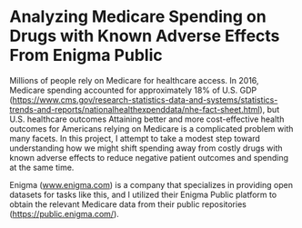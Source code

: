 #      Analyzing Medicare Spending on Drugs with Known Adverse Effects From Enigma Public        #


Millions of people rely on Medicare for healthcare access.  In 2016, Medicare spending accounted for approximately 18% of U.S. GDP (https://www.cms.gov/research-statistics-data-and-systems/statistics-trends-and-reports/nationalhealthexpenddata/nhe-fact-sheet.html), but U.S. healthcare outcomes Attaining better and more cost-effective health outcomes for Americans relying on Medicare is a complicated problem with many facets.  In this project, I attempt to take a modest step toward understanding how we might shift spending away from costly drugs with known adverse effects to reduce negative patient outcomes and spending at the same time.

Enigma (www.enigma.com) is a company that specializes in providing open datasets for tasks like this, and I utilized their Enigma Public platform to obtain the relevant Medicare data from their public repositories (https://public.enigma.com/).
